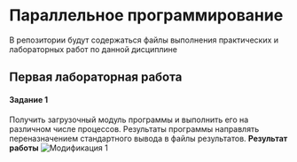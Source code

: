 # Параллельное программирование
В репозитории будут содержаться файлы выполнения практических и лабораторных работ по данной дисциплине
## Первая лабораторная работа
#### Задание 1
Получить загрузочный модуль программы и выполнить его на различном числе процессов. Результаты программы направлять переназначением стандартного вывода в файлы результатов.
**Результат работы**
![Модификация 1](C:\Users\k4t4n\Desktop\ПП)
